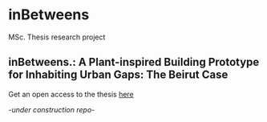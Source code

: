 # inBetweens
MSc. Thesis research project 

## inBetweens.: A Plant-inspired Building Prototype for Inhabiting Urban Gaps: The Beirut Case  

Get an open access to the thesis [here](https://www.politesi.polimi.it/handle/10589/183174)

_-under construction repo-_
